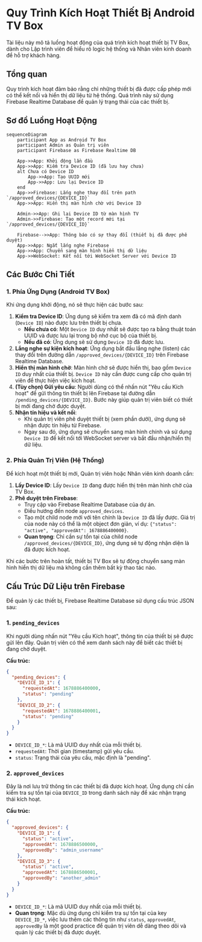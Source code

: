 # Quy Trình Kích Hoạt Thiết Bị Android TV Box

Tài liệu này mô tả luồng hoạt động của quá trình kích hoạt thiết bị TV Box, dành cho Lập trình viên để hiểu rõ logic hệ thống và Nhân viên kinh doanh để hỗ trợ khách hàng.

## Tổng quan

Quy trình kích hoạt đảm bảo rằng chỉ những thiết bị đã được cấp phép mới có thể kết nối và hiển thị dữ liệu từ hệ thống. Quá trình này sử dụng Firebase Realtime Database để quản lý trạng thái của các thiết bị.

## Sơ đồ Luồng Hoạt Động

```mermaid
sequenceDiagram
    participant App as Android TV Box
    participant Admin as Quản trị viên
    participant Firebase as Firebase Realtime DB

    App->>App: Khởi động lần đầu
    App->>App: Kiểm tra Device ID (đã lưu hay chưa)
    alt Chưa có Device ID
        App->>App: Tạo UUID mới
        App->>App: Lưu lại Device ID
    end
    App->>Firebase: Lắng nghe thay đổi trên path `/approved_devices/{DEVICE_ID}`
    App->>App: Hiển thị màn hình chờ với Device ID

    Admin->>App: Ghi lại Device ID từ màn hình TV
    Admin->>Firebase: Tạo một record mới tại `/approved_devices/{DEVICE_ID}`

    Firebase-->>App: Thông báo có sự thay đổi (thiết bị đã được phê duyệt)
    App->>App: Ngắt lắng nghe Firebase
    App->>App: Chuyển sang màn hình hiển thị dữ liệu
    App->>WebSocket: Kết nối tới WebSocket Server với Device ID
```

## Các Bước Chi Tiết

### 1. Phía Ứng Dụng (Android TV Box)

Khi ứng dụng khởi động, nó sẽ thực hiện các bước sau:

1.  **Kiểm tra Device ID**: Ứng dụng sẽ kiểm tra xem đã có mã định danh (`Device ID`) nào được lưu trên thiết bị chưa.
    *   **Nếu chưa có**: Một `Device ID` duy nhất sẽ được tạo ra bằng thuật toán UUID và được lưu lại trong bộ nhớ cục bộ của thiết bị.
    *   **Nếu đã có**: Ứng dụng sẽ sử dụng `Device ID` đã được lưu.
2.  **Lắng nghe sự kiện kích hoạt**: Ứng dụng bắt đầu lắng nghe (listen) các thay đổi trên đường dẫn `/approved_devices/{DEVICE_ID}` trên Firebase Realtime Database.
3.  **Hiển thị màn hình chờ**: Màn hình chờ sẽ được hiển thị, bao gồm `Device ID` duy nhất của thiết bị. `Device ID` này cần được cung cấp cho quản trị viên để thực hiện việc kích hoạt.
4.  **(Tùy chọn) Gửi yêu cầu**: Người dùng có thể nhấn nút "Yêu cầu Kích hoạt" để gửi thông tin thiết bị lên Firebase tại đường dẫn `/pending_devices/{DEVICE_ID}`. Bước này giúp quản trị viên biết có thiết bị mới đang chờ được duyệt.
5.  **Nhận tín hiệu và kết nối**:
    *   Khi quản trị viên phê duyệt thiết bị (xem phần dưới), ứng dụng sẽ nhận được tín hiệu từ Firebase.
    *   Ngay sau đó, ứng dụng sẽ chuyển sang màn hình chính và sử dụng `Device ID` để kết nối tới WebSocket server và bắt đầu nhận/hiển thị dữ liệu.

### 2. Phía Quản Trị Viên (Hệ Thống)

Để kích hoạt một thiết bị mới, Quản trị viên hoặc Nhân viên kinh doanh cần:

1.  **Lấy Device ID**: Lấy `Device ID` đang được hiển thị trên màn hình chờ của TV Box.
2.  **Phê duyệt trên Firebase**:
    *   Truy cập vào Firebase Realtime Database của dự án.
    *   Điều hướng đến node `approved_devices`.
    *   Tạo một child node mới với tên chính là `Device ID` đã lấy được. Giá trị của node này có thể là một object đơn giản, ví dụ: `{"status": "active", "approvedAt": 1678886400000}`.
    *   **Quan trọng**: Chỉ cần sự tồn tại của child node `/approved_devices/{DEVICE_ID}`, ứng dụng sẽ tự động nhận diện là đã được kích hoạt.

Khi các bước trên hoàn tất, thiết bị TV Box sẽ tự động chuyển sang màn hình hiển thị dữ liệu mà không cần thêm bất kỳ thao tác nào.

## Cấu Trúc Dữ Liệu trên Firebase

Để quản lý các thiết bị, Firebase Realtime Database sử dụng cấu trúc JSON sau:

### 1. `pending_devices`

Khi người dùng nhấn nút "Yêu cầu Kích hoạt", thông tin của thiết bị sẽ được gửi lên đây. Quản trị viên có thể xem danh sách này để biết các thiết bị đang chờ duyệt.

**Cấu trúc:**
```json
{
  "pending_devices": {
    "DEVICE_ID_1": {
      "requestedAt": 1678886400000,
      "status": "pending"
    },
    "DEVICE_ID_2": {
      "requestedAt": 1678886400001,
      "status": "pending"
    }
  }
}
```
- `DEVICE_ID_*`: Là mã UUID duy nhất của mỗi thiết bị.
- `requestedAt`: Thời gian (timestamp) gửi yêu cầu.
- `status`: Trạng thái của yêu cầu, mặc định là "pending".

### 2. `approved_devices`

Đây là nơi lưu trữ thông tin các thiết bị đã được kích hoạt. Ứng dụng chỉ cần kiểm tra sự tồn tại của `DEVICE_ID` trong danh sách này để xác nhận trạng thái kích hoạt.

**Cấu trúc:**
```json
{
  "approved_devices": {
    "DEVICE_ID_1": {
      "status": "active",
      "approvedAt": 1678886500000,
      "approvedBy": "admin_username"
    },
    "DEVICE_ID_3": {
      "status": "active",
      "approvedAt": 1678886500001,
      "approvedBy": "another_admin"
    }
  }
}
```
- `DEVICE_ID_*`: Là mã UUID duy nhất của mỗi thiết bị.
- **Quan trọng**: Mặc dù ứng dụng chỉ kiểm tra sự tồn tại của key `DEVICE_ID_*`, việc lưu thêm các thông tin như `status`, `approvedAt`, `approvedBy` là một good practice để quản trị viên dễ dàng theo dõi và quản lý các thiết bị đã được duyệt.
